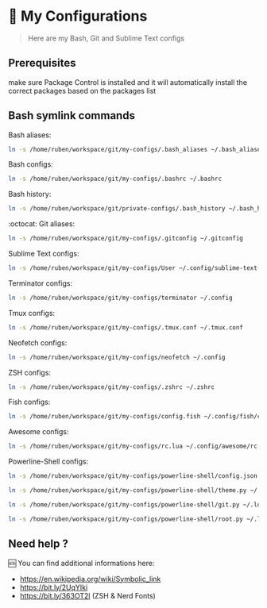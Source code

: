 # :wrench: My Configurations

> Here are my Bash, Git and Sublime Text configs


## Prerequisites

make sure Package Control is installed and it will automatically install the correct packages based on the packages list 

## Bash symlink commands

Bash aliases:
```sh
ln -s /home/ruben/workspace/git/my-configs/.bash_aliases ~/.bash_aliases
```

Bash configs:
```sh
ln -s /home/ruben/workspace/git/my-configs/.bashrc ~/.bashrc
```

Bash history:
```sh
ln -s /home/ruben/workspace/git/private-configs/.bash_history ~/.bash_history
```

:octocat: Git aliases:
```sh
ln -s /home/ruben/workspace/git/my-configs/.gitconfig ~/.gitconfig
```

Sublime Text configs:
```sh
ln -s /home/ruben/workspace/git/my-configs/User ~/.config/sublime-text-3/Packages
```

Terminator configs:
```sh
ln -s /home/ruben/workspace/git/my-configs/terminator ~/.config
```

Tmux configs:
```sh
ln -s /home/ruben/workspace/git/my-configs/.tmux.conf ~/.tmux.conf
```

Neofetch configs:
```sh
ln -s /home/ruben/workspace/git/my-configs/neofetch ~/.config
```

ZSH configs:
```sh
ln -s /home/ruben/workspace/git/my-configs/.zshrc ~/.zshrc
```

Fish configs:
```sh
ln -s /home/ruben/workspace/git/my-configs/config.fish ~/.config/fish/config.fish
```

Awesome configs:
```sh
ln -s /home/ruben/workspace/git/my-configs/rc.lua ~/.config/awesome/rc.lua
```




Powerline-Shell configs:
```sh
ln -s /home/ruben/workspace/git/my-configs/powerline-shell/config.json ~/.config/powerline-shell/config.json

ln -s /home/ruben/workspace/git/my-configs/powerline-shell/theme.py ~/.local/lib/python3.8/site-packages/powerline_shell/themes/theme.py

ln -s /home/ruben/workspace/git/my-configs/powerline-shell/git.py ~/.local/lib/python3.8/site-packages/powerline_shell/segments/git.py

ln -s /home/ruben/workspace/git/my-configs/powerline-shell/root.py ~/.local/lib/python3.8/site-packages/powerline_shell/segments/root.py


```

## Need help ?

:sos: You can find additional informations here:
- https://en.wikipedia.org/wiki/Symbolic_link
- https://bit.ly/2UqYIki
- https://bit.ly/363OT2l (ZSH & Nerd Fonts)